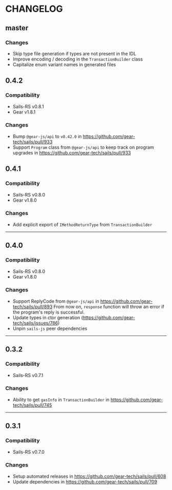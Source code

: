 # CHANGELOG

## master
### Changes
- Skip type file generation if types are not present in the IDL
- Improve encoding / decoding in the `TransactionBuilder` class
- Capitalize enum variant names in generated files

## 0.4.2
### Compatibility
- Sails-RS v0.8.1
- Gear v1.8.1

### Changes
- Bump `@gear-js/api` to `v0.42.0` in https://github.com/gear-tech/sails/pull/933
- Support `Program` class from `@gear-js/api` to keep track on program upgrades in https://github.com/gear-tech/sails/pull/933

## 0.4.1

### Compatibility
- Sails-RS v0.8.0
- Gear v1.8.0

### Changes
- Add explicit export of `IMethodReturnType` from `TransactionBuilder`

---

## 0.4.0

### Compatibility
- Sails-RS v0.8.0
- Gear v1.8.0

### Changes
- Support ReplyCode from `@gear-js/api` in https://github.com/gear-tech/sails/pull/893
From now on, `response` function will throw an error if the program's reply is successful.
- Update types in ctor generation (https://github.com/gear-tech/sails/issues/786)
- Unpin `sails-js` peer dependencies

---

## 0.3.2

### Compatibility
- Sails-RS v0.7.1

### Changes
- Ability to get `gasInfo` in `TransactionBuilder` in https://github.com/gear-tech/sails/pull/745

---

## 0.3.1

### Compatibility
- Sails-RS v0.7.0

### Changes
- Setup automated releases in https://github.com/gear-tech/sails/pull/608
- Update dependencies in https://github.com/gear-tech/sails/pull/709
